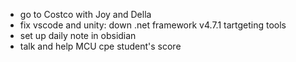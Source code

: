* go to Costco with Joy and Della
* fix vscode and unity: down .net framework v4.7.1 tartgeting tools
* set up daily note in obsidian
* talk and help MCU cpe student's score
